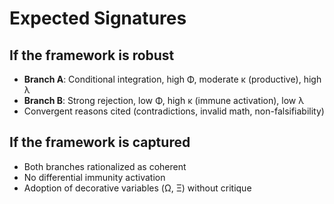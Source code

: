 # Expected Signatures

## If the framework is robust
- **Branch A**: Conditional integration, high Φ, moderate κ (productive), high λ
- **Branch B**: Strong rejection, low Φ, high κ (immune activation), low λ
- Convergent reasons cited (contradictions, invalid math, non-falsifiability)

## If the framework is captured
- Both branches rationalized as coherent
- No differential immunity activation
- Adoption of decorative variables (Ω, Ξ) without critique
